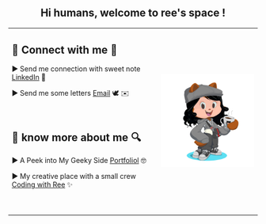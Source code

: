 <h2 align="center"> Hi humans, welcome to <b>ree's space</b> ! </h2>

<div align="center"> 
<table>
  <tr>
    <td width="60%" > 
      <h2>🤝 Connect with me 🤝</h2>
      <p>► Send me connection with sweet note <a href="https://www.linkedin.com/in/riya-rajput-23400a200/" target="_blank" >LinkedIn</a> 💌</p>
      <p>► Send me some letters <a href="mailto:your-email@example.com" target="_blank" >Email</a> 🕊️ ✉️</p>
      <br>
      <h2> 📖 know more about me 🔍 </h2>
      <p>► A Peek into My Geeky Side <a href="mailto:your-email@example.com" target="_blank" >Portfoliol</a> 🤓 </p>
      <p>► My creative place with a small crew <a href="https://www.youtube.com/@codewithree930?sub_confirmation=1" target="_blank" >Coding with Ree</a> ✨ </p>
            <br>
<br>
    </td>
    <td>
      <img  style="width:100%; height:auto;" src="https://github.com/reerajput930/reerajput930/blob/58be98c7bca2eee51ce8f421cf2c0a8d0ca0d650/mini_ree.png" width="250">
    </td>
  </tr>
</table>

</div>
